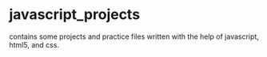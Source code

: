 # javascript_projects
contains some projects and practice files written with the help of javascript, html5, and css.
